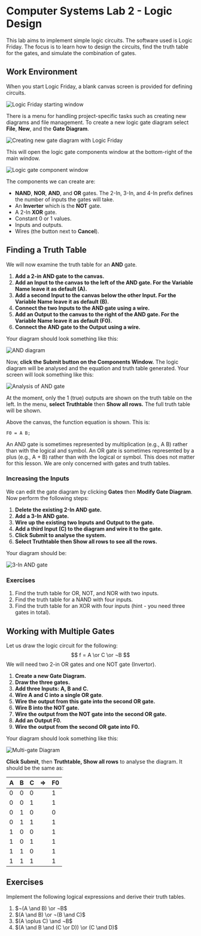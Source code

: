 # Computer Systems Lab 2 - Logic Design

<script src="https://cdn.mathjax.org/mathjax/latest/MathJax.js?config=TeX-AMS-MML_HTMLorMML" type="text/javascript"></script>


This lab aims to implement simple logic circuits. The software used is Logic Friday. The focus is to learn how to design the circuits, find the truth table for the gates, and simulate the combination of gates.

## Work Environment

When you start Logic Friday, a blank canvas screen is provided for defining circuits.

![Logic Friday starting window](logic-friday-start.png)

There is a menu for handling project-specific tasks such as creating new diagrams and file management. To create a new logic gate diagram select **File**, **New**, and the **Gate Diagram**.

![Creating new gate diagram with Logic Friday](logic-friday-new-gate.png)

This will open the logic gate components window at the bottom-right of the main window.

![Logic gate component window](logic-friday-components.png)

The components we can create are:

- **NAND**, **NOR**, **AND**, and **OR** gates. The 2-In, 3-In, and 4-In prefix defines the number of inputs the gates will take.
- An **Inverter** which is the **NOT** gate.
- A 2-In **XOR** gate.
- Constant 0 or 1 values.
- Inputs and outputs.
- Wires (the button next to **Cancel**).

## Finding a Truth Table

We will now examine the truth table for an **AND** gate.

1. **Add a 2-in AND gate to the canvas.**
2. **Add an Input to the canvas to the left of the AND gate. For the Variable Name leave it as default (A).**
3. **Add a second Input to the canvas below the other Input. For the Variable Name leave it as default (B).**
4. **Connect the two Inputs to the AND gate using a wire.**
5. **Add an Output to the canvas to the right of the AND gate. For the Variable Name leave it as default (F0).**
6. **Connect the AND gate to the Output using a wire.**

Your diagram should look something like this:

![AND diagram](and-diagram.png)

Now, **click the Submit button on the Components Window.** The logic diagram will be analysed and the equation and truth table generated. Your screen will look something like this:

![Analysis of AND gate](logic-friday-and-analysis.png)

At the moment, only the 1 (true) outputs are shown on the truth table on the left. In the menu, **select Truthtable** then **Show all rows.** The full truth table will be shown.

Above the canvas, the function equation is shown. This is:

```
F0 = A B;
```

An AND gate is sometimes represented by multiplication (e.g., A B) rather than with the logical and symbol. An OR gate is sometimes represented by a plus (e.g., A + B) rather than with the logical or symbol. This does not matter for this lesson. We are only concerned with gates and truth tables.

### Increasing the Inputs

We can edit the gate diagram by clicking **Gates** then **Modify Gate Diagram**. Now perform the following steps:

1. **Delete the existing 2-In AND gate.**
2. **Add a 3-In AND gate.**
3. **Wire up the existing two Inputs and Output to the gate.**
4. **Add a third Input (C) to the diagram and wire it to the gate.**
5. **Click Submit to analyse the system.**
6. **Select Truthtable then Show all rows to see all the rows.**

Your diagram should be:

![3-In AND gate](3-in-and.png)

### Exercises

1. Find the truth table for OR, NOT, and NOR with two inputs.
2. Find the truth table for a NAND with four inputs.
3. Find the truth table for an XOR with four inputs (hint - you need three gates in total).

## Working with Multiple Gates

Let us draw the logic circuit for the following:
$$
f = A \or C \or ¬B
$$
We will need two 2-in OR gates and one NOT gate (Invertor).

1. **Create a new Gate Diagram.**
2. **Draw the three gates.**
3. **Add three Inputs: A, B and C.**
4. **Wire A and C into a single OR gate**.
5. **Wire the output from this gate into the second OR gate.**
6. **Wire B into the NOT gate.**
7. **Wire the output from the NOT gate into the second OR gate.**
8. **Add an Output F0.**
9. **Wire the output from the second OR gate into F0.**

Your diagram should look something like this:

![Multi-gate Diagram](multi-gate.png)

**Click Submit**, then **Truthtable, Show all rows** to analyse the diagram. It should be the same as:

| A    | B    | C    | =>   | F0   |
| ---- | ---- | ---- | ---- | ---- |
| 0    | 0    | 0    |      | 1    |
| 0    | 0    | 1    |      | 1    |
| 0    | 1    | 0    |      | 0    |
| 0    | 1    | 1    |      | 1    |
| 1    | 0    | 0    |      | 1    |
| 1    | 0    | 1    |      | 1    |
| 1    | 1    | 0    |      | 1    |
| 1    | 1    | 1    |      | 1    |

## Exercises

Implement the following logical expressions and derive their truth tables.

1. $¬(A \and B) \or ¬B$
2. $(A \and B) \or ¬(B \and C)$
3. $(A \oplus C) \and ¬B$
4. $(A \and B \and (C \or D)) \or (C \and D)$
